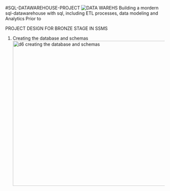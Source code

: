 #SQL-DATAWAREHOUSE-PROJECT
![DATA WAREHS](https://github.com/user-attachments/assets/17265289-dea6-4ef5-9a77-6af061e88c35)
Building a mordern sql-datawarehouse with sql, including ETL processes, data modeling and Analytics
Prior to 


PROJECT DESIGN FOR BRONZE STAGE IN SSMS
1. Creating the database and schemas
   <img width="1219" height="458" alt="d6 creating the database and schemas" src="https://github.com/user-attachments/assets/abc82bed-9068-4595-a958-90d8876de39c" />

